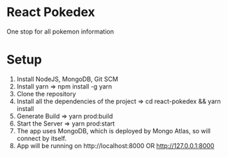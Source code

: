# React Pokedex
One stop for all pokemon information

# Setup
1. Install NodeJS, MongoDB, Git SCM
2. Install yarn => npm install -g yarn
3. Clone the repository
4. Install all the dependencies of the project => cd react-pokedex && yarn install
5. Generate Build => yarn prod:build
6. Start the Server => yarn prod:start
7. The app uses MongoDB, which is deployed by Mongo Atlas, so will connect by itself.
8. App will be running on http://localhost:8000 OR http://127.0.0.1:8000
